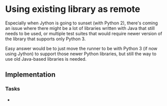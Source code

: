 # Using existing library as remote

Especially when Jython is going to sunset (with Python 2), there's coming an issue where there might be a lot of libraries written with Java that still needs to be used, or multiple test suites that would require newer version of the library that supports only Python 3.

Easy answer would be to just move the runner to be with Python 3 (if now using Jython) to support those newer Python libraries, but still the way to use old Java-based libraries is needed.

## Implementation

### Tasks

- 